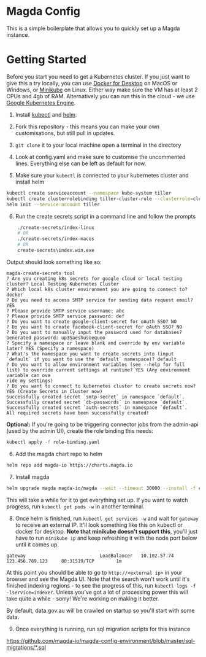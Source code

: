 # Magda Config

This is a simple boilerplate that allows you to quickly set up a Magda instance.

# Getting Started
Before you start you need to get a Kubernetes cluster. If you just want to give this a try locally, you can use [Docker for Desktop](https://www.docker.com/products/docker-desktop) on MacOS or Windows, or [Minikube](https://kubernetes.io/docs/setup/minikube/) on Linux. Either way make sure the VM has at least 2 CPUs and 4gb of RAM. Alternatively you can run this in the cloud - we use [Google Kubernetes Engine](https://cloud.google.com/kubernetes-engine/).

1. Install [kubectl](https://kubernetes.io/docs/tasks/tools/install-kubectl/) and [helm](https://docs.helm.sh/using_helm/).

2. Fork this repository - this means you can make your own customisations, but still pull in updates.

3. `git clone` it to your local machine open a terminal in the directory

4. Look at config.yaml and make sure to customise the uncommented lines. Everything else can be left as default for now.

5. Make sure your `kubectl` is connected to your kubernetes cluster and install helm
```bash
kubectl create serviceaccount --namespace kube-system tiller
kubectl create clusterrolebinding tiller-cluster-rule --clusterrole=cluster-admin --serviceaccount=kube-system:tiller
helm init --service-account tiller
```

6. Run the create secrets script in a command line and follow the prompts
```bash
    ./create-secrets/index-linux
    # OR
    ./create-secrets/index-macos
    # OR
    create-secrets\index.win.exe
```
Output should look something like so:
```
magda-create-secrets tool
? Are you creating k8s secrets for google cloud or local testing cluster? Local Testing Kubernetes Cluster
? Which local k8s cluster environment you are going to connect to? docker
? Do you need to access SMTP service for sending data request email? YES
? Please provide SMTP service username: abc
? Please provide SMTP service password: def
? Do you want to create google-client-secret for oAuth SSO? NO
? Do you want to create facebook-client-secret for oAuth SSO? NO
? Do you want to manually input the password used for databases? Generated password: up3Saeshusoequoo
? Specify a namespace or leave blank and override by env variable later? YES (Specify a namespace)
? What's the namespace you want to create secrets into (input `default` if you want to use the `default` namespace)? default
? Do you want to allow environment variables (see --help for full list) to override current settings at runtime? YES (Any environment variable can ove
ride my settings)
? Do you want to connect to kubernetes cluster to create secrets now? YES (Create Secrets in Cluster now)
Successfully created secret `smtp-secret` in namespace `default`.
Successfully created secret `db-passwords` in namespace `default`.
Successfully created secret `auth-secrets` in namespace `default`.
All required secrets have been successfully created!
```

**Optional:** If you're going to be triggering connector jobs from the admin-api (used by the admin UI), create the role binding this needs:

```bash
kubectl apply -f role-binding.yaml
```

6. Add the magda chart repo to helm
```bash
helm repo add magda-io https://charts.magda.io
```

7. Install magda
```bash
helm upgrade magda magda-io/magda --wait --timeout 30000 --install -f config.yaml --devel
```

This will take a while for it to get everything set up. If you want to watch progress, run `kubectl get pods -w` in another terminal.

8. Once helm is finished, run `kubectl get services -w` and wait for `gateway` to receive an external IP. It'll look something like this on kubectl or docker for desktop. **Note that minikube doesn't support this**, you'll just have to run `minikube ip` and keep refreshing it with the node port below until it comes up.

```
gateway                           LoadBalancer   10.102.57.74     123.456.789.123     80:31519/TCP        1m
```

At this point you should be able to go to `http://<external ip>` in your browser and see the Magda UI. Note that the search won't work until it's finished indexing regions - to see the progress of this, run `kubectl logs -f -lservice=indexer`. Unless you've got a lot of processing power this will take quite a while - sorry! We're working on making it better.

By default, data.gov.au will be crawled on startup so you'll start with some data.

9. Once everything is running, run sql migration scripts for this instance

https://github.com/magda-io/magda-config-environment/blob/master/sql-migrations/*.sql
